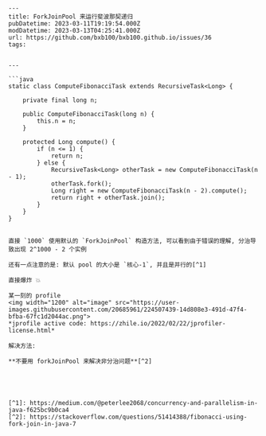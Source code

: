     ---
    title: ForkJoinPool 来运行斐波那契递归
    pubDatetime: 2023-03-11T19:19:54.000Z
    modDatetime: 2023-03-13T04:25:41.000Z
    url: https://github.com/bxb100/bxb100.github.io/issues/36
    tags:


    ---

    ```java
    static class ComputeFibonacciTask extends RecursiveTask<Long> {

    	private final long n;

    	public ComputeFibonacciTask(long n) {
    		this.n = n;
    	}

    	protected Long compute() {
    		if (n <= 1) {
    			return n;
    		} else {
    			RecursiveTask<Long> otherTask = new ComputeFibonacciTask(n - 1);
    			otherTask.fork();
    			Long right = new ComputeFibonacciTask(n - 2).compute();
    			return right + otherTask.join();
    		}
    	}
    }

```

直接 `1000` 使用默认的 `ForkJoinPool` 构造方法, 可以看到由于错误的理解, 分治导致出现 2^1000 - 2 个实例

还有一点注意的是: 默认 pool 的大小是 `核心-1`, 并且是并行的[^1]

直接爆炸 💥

某一刻的 profile
<img width="1200" alt="image" src="https://user-images.githubusercontent.com/20685961/224507439-14d808e3-491d-47f4-bfba-67fc1d2044ac.png">
*jprofile active code: https://zhile.io/2022/02/22/jprofiler-license.html*

解决方法:

**不要用 forkJoinPool 来解决非分治问题**[^2]





[^1]: https://medium.com/@peterlee2068/concurrency-and-parallelism-in-java-f625bc9b0ca4
[^2]: https://stackoverflow.com/questions/51414388/fibonacci-using-fork-join-in-java-7
```
